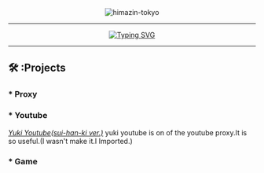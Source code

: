 <div align="center">
<img src="https://komarev.com/ghpvc/?username=himazin-tokyo&style=flat" alt="himazin-tokyo" />
<hr>
<a href="https://git.io/typing-svg"><img src="http://readme-typing-svg.herokuapp.com?font=Josefin+Sans&weight=500&size=31&duration=6000&pause=1000&center=%E9%96%93%E9%81%95%E3%81%84&vCenter=%E9%96%93%E9%81%95%E3%81%84&repeat=%E7%9C%9F%E5%AE%9F&random=%E9%96%93%E9%81%95%E3%81%84&width=435&lines=hi!+I%E2%80%99m+sui-han-ki.;I%E2%80%99m+junior+high+school+student.;Welcome+to+my+profile.;I+want+to+make+web+proxies!!!" alt="Typing SVG" /></a>
<hr>

</div>


## 🛠️ :Projects
### * Proxy
### * Youtube
*[Yuki Youtube(sui-han-ki ver.)](https://github.com)*
yuki youtube is on of the youtube proxy.It is so useful.(I wasn't make it.I Imported.)

### * Game
